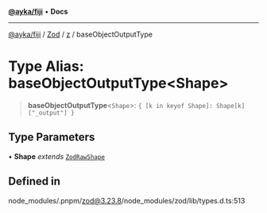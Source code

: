 [**@ayka/fiji**](../../../../../README.md) • **Docs**

***

[@ayka/fiji](../../../../../globals.md) / [Zod](../../../README.md) / [z](../README.md) / baseObjectOutputType

# Type Alias: baseObjectOutputType\<Shape\>

> **baseObjectOutputType**\<`Shape`\>: `{ [k in keyof Shape]: Shape[k]["_output"] }`

## Type Parameters

• **Shape** *extends* [`ZodRawShape`](ZodRawShape.md)

## Defined in

node\_modules/.pnpm/zod@3.23.8/node\_modules/zod/lib/types.d.ts:513
